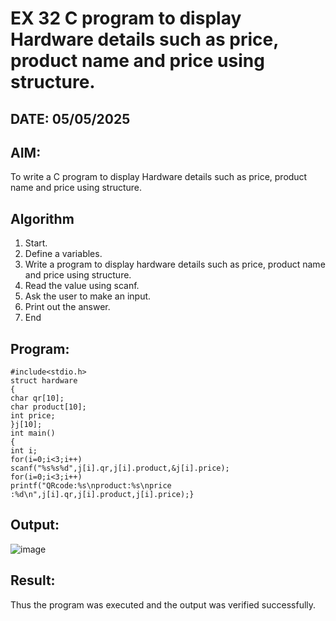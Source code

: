 # EX 32 C program to display Hardware details such as price, product name and price using structure.
## DATE: 05/05/2025
## AIM:
To write a C program to display Hardware details such as price, product name and price using structure.

## Algorithm
1. Start.
2. Define a variables.
3. Write a program to display hardware details such as price, product name and price
using structure.
4. Read the value using scanf.
5. Ask the user to make an input.
6. Print out the answer.
7. End 

## Program:
```
#include<stdio.h>
struct hardware
{
char qr[10];
char product[10];
int price;
}j[10];
int main()
{
int i;
for(i=0;i<3;i++)
scanf("%s%s%d",j[i].qr,j[i].product,&j[i].price);
for(i=0;i<3;i++)
printf("QRcode:%s\nproduct:%s\nprice :%d\n",j[i].qr,j[i].product,j[i].price);}
```

## Output:

![image](https://github.com/user-attachments/assets/e81edcc4-8c70-4cc1-a9fe-80adc8cc10fb)


## Result:
Thus the program was executed and the output was verified successfully.
